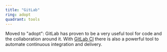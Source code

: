 ```yaml
---
title: "GitLab"
ring: adopt
quadrant: tools
---
```


Moved to "adopt": GitLab has proven to be a very useful tool for code and the collaboration around it.
With [GitLab CI](/tools/gitlab-ci.html) there is also a powerful tool to automate continuous integration and delivery.

